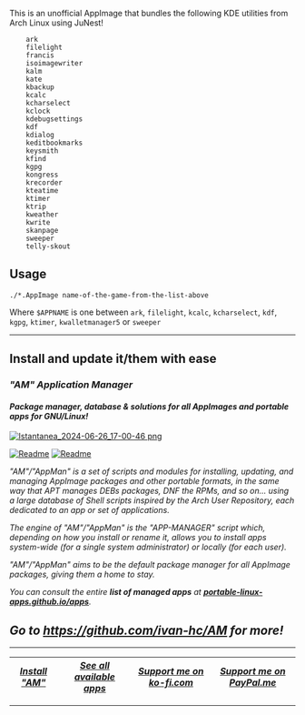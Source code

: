 This is an unofficial AppImage that bundles the following KDE utilities from Arch Linux using JuNest!

```
	ark
	filelight
	francis
	isoimagewriter
	kalm
	kate
	kbackup
	kcalc
	kcharselect
	kclock
	kdebugsettings
	kdf
	kdialog
	keditbookmarks
	keysmith
	kfind
	kgpg
	kongress
	krecorder
	kteatime
	ktimer
	ktrip
	kweather
	kwrite
	skanpage
	sweeper
	telly-skout
```

## Usage
```
./*.AppImage name-of-the-game-from-the-list-above
```    
Where `$APPNAME` is one between `ark`, `filelight`, `kcalc`, `kcharselect`, `kdf`, `kgpg`, `ktimer`, `kwalletmanager5` or `sweeper`

------------------------------------------------------------------------

## Install and update it/them with ease

### *"*AM*" Application Manager* 
#### *Package manager, database & solutions for all AppImages and portable apps for GNU/Linux!*

[![Istantanea_2024-06-26_17-00-46 png](https://github.com/ivan-hc/AM/assets/88724353/671f5eb0-6fb6-4392-b45e-af0ea9271d9b)](https://github.com/ivan-hc/AM)

[![Readme](https://img.shields.io/github/stars/ivan-hc/AM?label=%E2%AD%90&style=for-the-badge)](https://github.com/ivan-hc/AM/stargazers) [![Readme](https://img.shields.io/github/license/ivan-hc/AM?label=&style=for-the-badge)](https://github.com/ivan-hc/AM/blob/main/LICENSE)

*"AM"/"AppMan" is a set of scripts and modules for installing, updating, and managing AppImage packages and other portable formats, in the same way that APT manages DEBs packages, DNF the RPMs, and so on... using a large database of Shell scripts inspired by the Arch User Repository, each dedicated to an app or set of applications.*

*The engine of "AM"/"AppMan" is the "APP-MANAGER" script which, depending on how you install or rename it, allows you to install apps system-wide (for a single system administrator) or locally (for each user).*

*"AM"/"AppMan" aims to be the default package manager for all AppImage packages, giving them a home to stay.*

*You can consult the entire **list of managed apps** at [**portable-linux-apps.github.io/apps**](https://portable-linux-apps.github.io/apps).*

## *Go to *https://github.com/ivan-hc/AM* for more!*

------------------------------------------------------------------------

| [***Install "AM"***](https://github.com/ivan-hc/AM) | [***See all available apps***](https://portable-linux-apps.github.io) | [***Support me on ko-fi.com***](https://ko-fi.com/IvanAlexHC) | [***Support me on PayPal.me***](https://paypal.me/IvanAlexHC) |
| - | - | - | - |

------------------------------------------------------------------------
